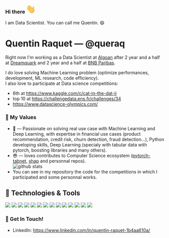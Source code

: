 ### Hi there <img src="https://raw.githubusercontent.com/nguyenanht/nguyenanht/main/wave.gif" width="30px">
I am Data Scientist. You can call me Quentin. 😄


# Quentin Raquet &mdash; @queraq


Right now I'm working as a Data Scientist at [Algoan](https://www.algoan.com/) after 2 year and a half at [Dreamquark](https://www.dreamquark.com/) and 2 year and a half at [BNB Paribas](https://group.bnpparibas/).

I do love solving Machine Learning problem (optimize performances, development, ML research, code efficiency).  
I also love to participate at Data science competitions:
- 6th at https://www.kaggle.com/c/cat-in-the-dat-ii
- top 10 at https://challengedata.ens.fr/challenges/34
- https://www.datascience-olympics.com/


### 🌱 My Values
- 🤔 &mdash; Passionate on solving real use case with Machine Learning and Deep Learning, with expertise in financial use cases (product recommendation, credit risk, churn detection, fraud detection...), Python developing skills, Deep Learning (specialy with tabular data with pytorch, boosting libraries and many others). <br> 
- 😎 &mdash; loves contributes to Computer Science ecosystem ([pytorch-tabnet](https://github.com/dreamquark-ai/tabnet), [shap](https://github.com/slundberg/shap) and personnal repos). <br> ![github stats](https://github-readme-stats.vercel.app/api?username=queraq&show_icons=true)
- You can see in my repository the code for the competitions in which I participated and some personnal works.

## 🔧 Technologies & Tools
![](https://img.shields.io/badge/OS-Linux-informational?style=flat&logo=linux&logoColor=white&color=99b3ff)
![](https://img.shields.io/badge/Editor-Atom-informational?style=flat&logo=pycharm&logoColor=white&color=ffb399)
![](https://img.shields.io/badge/Code-Python-informational?style=flat&logo=python&logoColor=white&color=ffb600)
![](https://img.shields.io/badge/Code-Sklearn-informational?style=flat&logo=scikit-learn&logoColor=white&color=ffb600)
![](https://img.shields.io/badge/Code-Pandas-informational?style=flat&logo=scikit-learn&logoColor=white&color=ffb600)
![](https://img.shields.io/badge/Code-Numpy-informational?style=flat&logo=scikit-learn&logoColor=white&color=ffb600)
![](https://img.shields.io/badge/Code-Pytorch-informational?style=flat&logo=pytorch&logoColor=white&color=ffb600)
![](https://img.shields.io/badge/Code-XGBoost-informational?style=flat&logo=fastapi&logoColor=white&color=ffb600)
![](https://img.shields.io/badge/Code-LGBM-informational?style=flat&logo=angular&logoColor=white&color=ffb600)
![](https://img.shields.io/badge/Code-CatBoost-informational?style=flat&logo=angular&logoColor=white&color=ffb600)
![](https://img.shields.io/badge/Tools-Dash-informational?style=flat&logo=airflow&logoColor=white&color=b3ff99)
![](https://img.shields.io/badge/Tools-MongoDB-informational?style=flat&logo=mongodb&logoColor=white&color=b3ff99)
![](https://img.shields.io/badge/Tools-Poetry-informational?style=flat&logo=mongodb&logoColor=white&color=b3ff99)
![](https://img.shields.io/badge/Tools-Docker-informational?style=flat&logo=docker&logoColor=white&color=b3ff99)


### 📮 Get In Touch!
- LinkedIn: https://www.linkedin.com/in/quentin-raquet-1b4aa610a/
